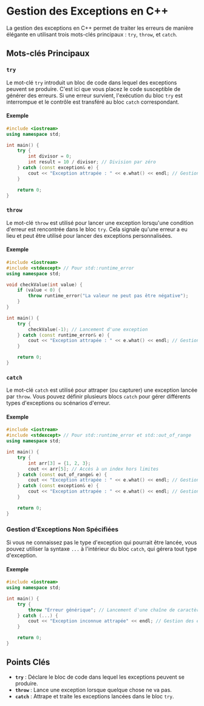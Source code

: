 # Gestion des Exceptions en C++

La gestion des exceptions en C++ permet de traiter les erreurs de manière élégante en utilisant trois mots-clés principaux : `try`, `throw`, et `catch`.

## Mots-clés Principaux

### `try`

Le mot-clé `try` introduit un bloc de code dans lequel des exceptions peuvent se produire. C'est ici que vous placez le code susceptible de générer des erreurs. Si une erreur survient, l'exécution du bloc `try` est interrompue et le contrôle est transféré au bloc `catch` correspondant.

#### Exemple

```cpp
#include <iostream>
using namespace std;

int main() {
    try {
        int divisor = 0;
        int result = 10 / divisor; // Division par zéro
    } catch (const exception& e) {
        cout << "Exception attrapée : " << e.what() << endl; // Gestion de l'exception
    }

    return 0;
}
```

### `throw`

Le mot-clé `throw` est utilisé pour lancer une exception lorsqu'une condition d'erreur est rencontrée dans le bloc `try`. Cela signale qu'une erreur a eu lieu et peut être utilisé pour lancer des exceptions personnalisées.

#### Exemple

```cpp
#include <iostream>
#include <stdexcept> // Pour std::runtime_error
using namespace std;

void checkValue(int value) {
    if (value < 0) {
        throw runtime_error("La valeur ne peut pas être négative");
    }
}

int main() {
    try {
        checkValue(-1); // Lancement d'une exception
    } catch (const runtime_error& e) {
        cout << "Exception attrapée : " << e.what() << endl; // Gestion de l'exception
    }

    return 0;
}
```

### `catch`

Le mot-clé `catch` est utilisé pour attraper (ou capturer) une exception lancée par `throw`. Vous pouvez définir plusieurs blocs `catch` pour gérer différents types d'exceptions ou scénarios d'erreur.

#### Exemple

```cpp
#include <iostream>
#include <stdexcept> // Pour std::runtime_error et std::out_of_range
using namespace std;

int main() {
    try {
        int arr[3] = {1, 2, 3};
        cout << arr[5]; // Accès à un index hors limites
    } catch (const out_of_range& e) {
        cout << "Exception attrapée : " << e.what() << endl; // Gestion d'out_of_range
    } catch (const exception& e) {
        cout << "Exception attrapée : " << e.what() << endl; // Gestion des autres exceptions
    }

    return 0;
}
```

### Gestion d'Exceptions Non Spécifiées

Si vous ne connaissez pas le type d'exception qui pourrait être lancée, vous pouvez utiliser la syntaxe `...` à l'intérieur du bloc `catch`, qui gérera tout type d'exception.

#### Exemple

```cpp
#include <iostream>
using namespace std;

int main() {
    try {
        throw "Erreur générique"; // Lancement d'une chaîne de caractères comme exception
    } catch (...) {
        cout << "Exception inconnue attrapée" << endl; // Gestion des exceptions non spécifiées
    }

    return 0;
}
```

## Points Clés

- **`try`** : Déclare le bloc de code dans lequel les exceptions peuvent se produire.
- **`throw`** : Lance une exception lorsque quelque chose ne va pas.
- **`catch`** : Attrape et traite les exceptions lancées dans le bloc `try`.

